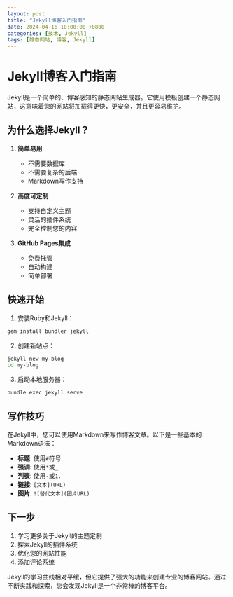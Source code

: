 ```yaml
---
layout: post
title: "Jekyll博客入门指南"
date: 2024-04-16 10:00:00 +0800
categories: [技术, Jekyll]
tags: [静态网站, 博客, Jekyll]
---
```


# Jekyll博客入门指南

Jekyll是一个简单的、博客感知的静态网站生成器。它使用模板创建一个静态网站，这意味着您的网站将加载得更快，更安全，并且更容易维护。

## 为什么选择Jekyll？

1. **简单易用**
   - 不需要数据库
   - 不需要复杂的后端
   - Markdown写作支持

2. **高度可定制**
   - 支持自定义主题
   - 灵活的插件系统
   - 完全控制您的内容

3. **GitHub Pages集成**
   - 免费托管
   - 自动构建
   - 简单部署

## 快速开始

1. 安装Ruby和Jekyll：
```bash
gem install bundler jekyll
```

2. 创建新站点：
```bash
jekyll new my-blog
cd my-blog
```

3. 启动本地服务器：
```bash
bundle exec jekyll serve
```

## 写作技巧

在Jekyll中，您可以使用Markdown来写作博客文章。以下是一些基本的Markdown语法：

- **标题**: 使用`#`符号
- **强调**: 使用`*`或`_`
- **列表**: 使用`-`或`1.`
- **链接**: `[文本](URL)`
- **图片**: `![替代文本](图片URL)`

## 下一步

1. 学习更多关于Jekyll的主题定制
2. 探索Jekyll的插件系统
3. 优化您的网站性能
4. 添加评论系统

Jekyll的学习曲线相对平缓，但它提供了强大的功能来创建专业的博客网站。通过不断实践和探索，您会发现Jekyll是一个非常棒的博客平台。 